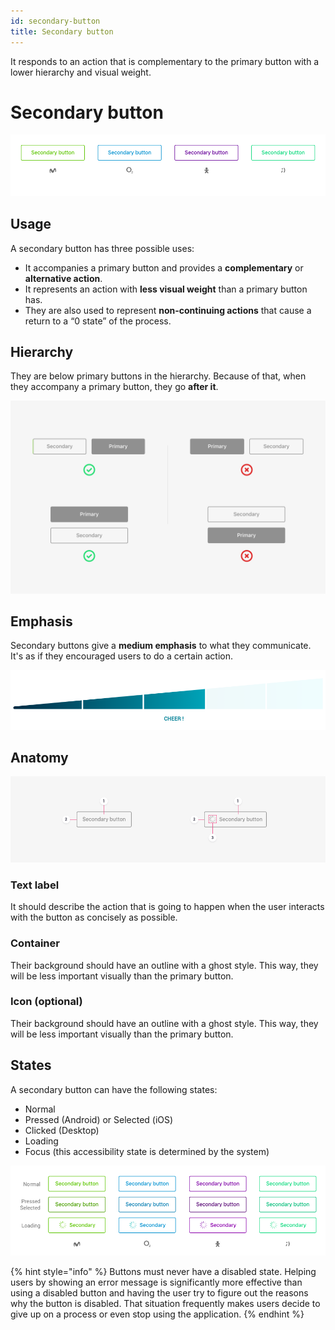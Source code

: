 ```yaml
---
id: secondary-button
title: Secondary button
---
```


It responds to an action that is complementary to the primary button with a lower hierarchy and visual weight.

# Secondary button

![Secondary button applied to different brands](../../../img/typology_secondary.png)

## Usage

A secondary button has three possible uses:

* It accompanies a primary button and provides a **complementary** or **alternative action**. 
* It represents an action with **less visual weight** than a primary button has. 
* They are also used to represent **non-continuing actions** that cause a return to a “0 state” of the process.

## Hierarchy

They are below primary buttons in the hierarchy. Because of that, when they accompany a primary button, they go **after it**.

![](../../../img/typology_secondary_hierarchy.png)

## Emphasis

Secondary buttons give a **medium emphasis** to what they communicate. It's as if they encouraged users to do a certain action.

![](../../../img/typology_secondary_emphasis.png)

## Anatomy

![1. Text label    2. Container    3. Icon \(optional\)](../../../img/typology_secondary_anatomy.png)

### Text label

It should describe the action that is going to happen when the user interacts with the button as concisely as possible.

### Container

Their background should have an outline with a ghost style. This way, they will be less important visually than the primary button.

### Icon \(optional\)

Their background should have an outline with a ghost style. This way, they will be less important visually than the primary button.

## States

A secondary button can have the following states:

* Normal
* Pressed \(Android\) or Selected \(iOS\)
* Clicked \(Desktop\)
* Loading
* Focus \(this accessibility state is determined by the system\)

![](../../../img/typology_secondary_states.png)

{% hint style="info" %}
Buttons must never have a disabled state. Helping users by showing an error message is significantly more effective than using a disabled button and having the user try to figure out the reasons why the button is disabled. That situation frequently makes users decide to give up on a process or even stop using the application.
{% endhint %}

